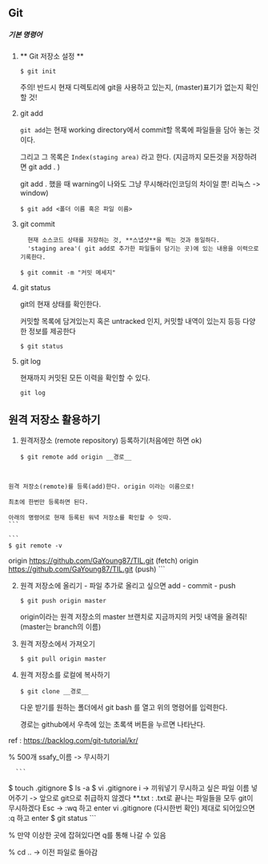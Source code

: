 ## Git

##### 기본 명령어

1. ** Git 저장소 설정 **

    ```
    $ git init
    ```
   주의! 반드시 현재 디렉토리에 git을 사용하고 있는지, (master)표기가 없는지 확인할 것!


2. git add

   `git add`는 현재 working directory에서 commit할 목록에 파일들을 담아 놓는 것이다.
   
    그리고 그 목록은 `Index(staging area)` 라고 한다. (지금까지 모든것을 저장하려면 git add . )

   git add . 했을 때 warning이 나와도 그냥 무시해라(인코딩의 차이일 뿐! 리눅스 -> window)
   
    ```
    $ git add <폴더 이름 혹은 파일 이름>
    ```
   
3. git commit

         현재 소스코드 상태를 저장하는 것, **스냅샷**을 찍는 것과 동일하다.
         'staging area'( git add로 추가한 파일들이 담기는 곳)에 있는 내용을 이력으로 기록한다.
     ```
     $ git commit -m "커밋 메세지"
     ```

4. git status

   git의 현재 상태를 확인한다.

   커밋할 목록에 담겨있는지 혹은 untracked 인지, 커밋할 내역이 있는지 등등 다양한 정보를 제공한다

    ```
    $ git status
    ```

5. git log

   현재까지 커밋된 모든 이력을 확인할 수 있다.

   ```
   git log
   ```



## 원격 저장소 활용하기

1. 원격저장소 (remote repository) 등록하기(처음에만 하면 ok)
    
    ```
    $ git remote add origin __경로__
```
    
```
    원격 저장소(remote)를 등록(add)한다. origin 이라는 이름으로!

    최초에 한번만 등록하면 된다.

    아래의 명령어로 현재 등록된 워녁 저장소를 확인할 수 잇따.
    ```
    
    ```
    $ git remote -v
origin  https://github.com/GaYoung87/TIL.git (fetch)
    origin  https://github.com/GaYoung87/TIL.git (push)
    ```
    
2. 원격 저장소에 올리기 - 파일 추가로 올리고 싶으면 add - commit - push

   ```
   $ git push origin master
   ```

   origin이라는 원격 저장소의 master 브랜치로 지금까지의 커밋 내역을 올려줘! (master는 branch의 이름)

3. 원격 저장소에서 가져오기

   ```
   $ git pull origin master
   ```

4. 원격 저장소를 로컬에 복사하기

   ```
   $ git clone __경로__
   ```

   다운 받기를 원하는 폴더에서 git bash 를 열고 위의 명령어를 입력한다.

   경로는 github에서 우측에 있는 초록색 버튼을 누르면 나타난다.

ref : https://backlog.com/git-tutorial/kr/

% 500개 ssafy_이름 -> 무시하기

      ```
$ touch .gitignore
$ ls -a
$ vi .gitignore
i -> 끼워넣기
무시하고 싶은 파일 이름 넣어주기 -> 앞으로 git으로 취급하지 않겠다
**.txt : .txt로 끝나는 파일들을 모두 git이 무시하겠다
Esc -> :wq 하고 enter
vi .gitignore (다시한번 확인)
제대로 되어있으면 :q 하고 enter
$ git status 
      ```

% 만약 이상한 곳에 잡혀있다면 q를 통해 나갈 수 있음

% cd .. -> 이전 파일로 돌아감